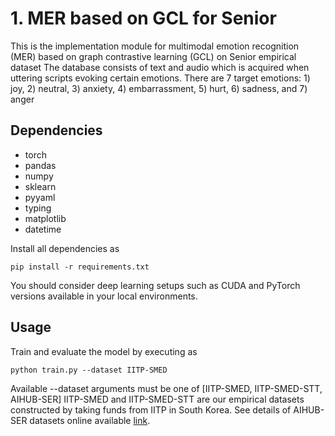# 1. MER based on GCL for Senior
This is the implementation module for multimodal emotion recognition (MER) based on graph contrastive learning (GCL) on Senior empirical dataset
The database consists of text and audio which is acquired when uttering scripts evoking certain emotions.
There are 7 target emotions: 1) joy, 2) neutral, 3) anxiety, 4) embarrassment, 5) hurt, 6) sadness, and 7) anger

## Dependencies
* torch
* pandas 
* numpy
* sklearn
* pyyaml
* typing
* matplotlib
* datetime

Install all dependencies as

```
pip install -r requirements.txt
```

You should consider deep learning setups such as CUDA and PyTorch versions available in your local environments.

## Usage

Train and evaluate the model by executing as

```
python train.py --dataset IITP-SMED
```

Available --dataset arguments must be one of [IITP-SMED, IITP-SMED-STT, AIHUB-SER]
IITP-SMED and IITP-SMED-STT are our empirical datasets constructed by taking funds from IITP in South Korea.
See details of AIHUB-SER datasets online available [link](https://www.aihub.or.kr/aihubdata/data/view.do?currMenu=115&topMenu=100&dataSetSn=263). 
